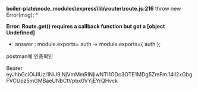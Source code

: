 **boiler-plate\node_modules\express\lib\router\route.js:216**
        throw new Error(msg);
        ^

**Error: Route.get() requires a callback function but got a [object Undefined]**

- answer : module.exports= auth -> module.exports={ auth };


postman에 인증확인

Bearer eyJhbGciOiJIUzI1NiJ9.NjVmMmRlNjIwNTI1ODc3OTE1MDg5ZmFm.14il2xGbgFVCUpz5mGMBaeUNbCtVpbx0VYjEYrQHvck